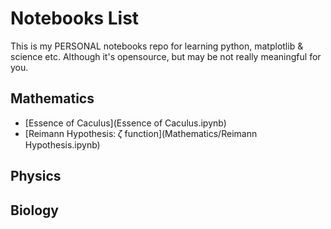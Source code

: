 

# Notebooks List

This is my PERSONAL notebooks repo for learning python, matplotlib & science etc.
Although it's opensource, but may be not really meaningful for you.


## Mathematics

- [Essence of Caculus](Essence of Caculus.ipynb)
- [Reimann Hypothesis: 𝜁 function](Mathematics/Reimann Hypothesis.ipynb)

## Physics



## Biology


